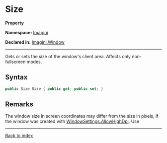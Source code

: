 # Size

**Property**

**Namespace:** [Imagini](Imagini.md)

**Declared in:** [Imagini.Window](Imagini.Window.md)

------



Gets or sets the size of the window's client area. Affects only
non-fullscreen modes.


## Syntax

```csharp
public Size Size { public get; public set; }
```

## Remarks

The window size in screen coordinates may differ from the size in
pixels, if the window was created with [WindowSettings.AllowHighDpi](#.md).
Use

------

[Back to index](index.md)